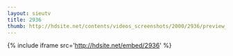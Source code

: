 ```yaml
---
layout: sieutv
title: 2936
thumb: http://hdsite.net/contents/videos_screenshots/2000/2936/preview_360p.mp4.jpg
---
```

{% include iframe src='http://hdsite.net/embed/2936' %}
 
